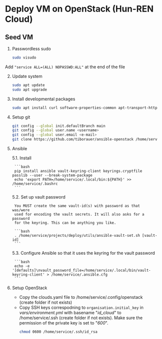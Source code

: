 # Deploy VM on OpenStack (Hun-REN Cloud)

## Seed VM

1. Passwordless sudo

    ```bash
    sudo visudo
    ```

Add `"service ALL=(ALL) NOPASSWD:ALL"` at the end of the file

2. Update system

    ```bash
    sudo apt update
    sudo apt upgrade
    ```

3. Install developmental packages

    ```bash
    sudo apt install curl software-properties-common apt-transport-https python3-pip git pre-commit ca-certificates gnupg
    ```

4. Setup git

    ```bash
    git config --global init.defaultBranch main
    git config --global user.name <username>
    git config --global user.email <e-mail>
    git clone https://github.com/tiborauer/ansible-openstack /home/service/projects/deploy
    ```

5. Ansible

    5.1. Install

        ```bash
        pip install ansible vault-keyring-client keyrings.cryptfile passlib --user --break-system-package
        echo 'export PATH=/home/service/.local/bin:${PATH}' >> /home/service/.bashrc
        ```

    5.2. Set up vault password

        You MUST create the same vault-id(s) with password as that was/were 
        used for encoding the vault secrets. It will also asks for a password
        for the keyring. This can be anything you like.

        ```bash
        . /home/service/projects/deploy/utils/ansible-vault-set.sh [vault-id]
        ```

    5.3. Configure Ansible so that it uses the keyring for the vault password

        ```bash
        echo -e '[defaults]\nvault_password_file=/home/service/.local/bin/vault-keyring-client' > /home/service/.ansible.cfg
        ```

6. Setup OpenStack

    - Copy the clouds.yaml file to /home/service/.config/openstack (create folder
      if not exists)
    - Copy SSH keys correspodning to `organisation.initial_key` in _vars/environment.yml_ 
      with basename "_id\_cloud_" to /home/service/.ssh (create folder if not 
      exists). Make sure the permission of the private key is set to "_600_".
      ```bash
      chmod 0600 /home/service/.ssh/id_rsa
      ```